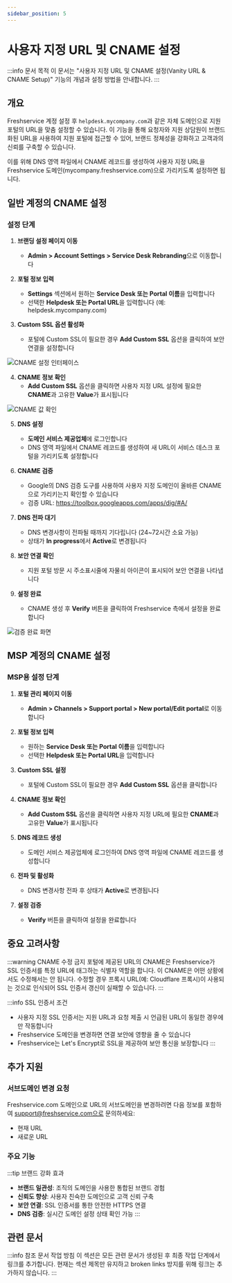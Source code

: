 ```yaml
---
sidebar_position: 5
---
```


# 사용자 지정 URL 및 CNAME 설정

:::info 문서 목적
이 문서는 "사용자 지정 URL 및 CNAME 설정(Vanity URL & CNAME Setup)" 기능의 개념과 설정 방법을 안내합니다.
:::

## 개요

Freshservice 계정 설정 후 `helpdesk.mycompany.com`과 같은 자체 도메인으로 지원 포털의 URL을 맞춤 설정할 수 있습니다. 이 기능을 통해 요청자와 지원 상담원이 브랜드화된 URL을 사용하여 지원 포털에 접근할 수 있어, 브랜드 정체성을 강화하고 고객과의 신뢰를 구축할 수 있습니다.

이를 위해 DNS 영역 파일에서 CNAME 레코드를 생성하여 사용자 지정 URL을 Freshservice 도메인(mycompany.freshservice.com)으로 가리키도록 설정하면 됩니다.

## 일반 계정의 CNAME 설정

### 설정 단계

1. **브랜딩 설정 페이지 이동**
   - **Admin > Account Settings > Service Desk Rebranding**으로 이동합니다

2. **포털 정보 입력**
   - **Settings** 섹션에서 원하는 **Service Desk 또는 Portal 이름**을 입력합니다
   - 선택한 **Helpdesk 또는 Portal URL**을 입력합니다 (예: helpdesk.mycompany.com)

3. **Custom SSL 옵션 활성화**
   - 포털에 Custom SSL이 필요한 경우 **Add Custom SSL** 옵션을 클릭하여 보안 연결을 설정합니다

![CNAME 설정 인터페이스](https://s3.amazonaws.com/cdn.freshdesk.com/data/helpdesk/attachments/production/50008956514/original/7KLKtheGFr_x-_DYq7RAg6v6IV3j_FSY2A.png)

4. **CNAME 정보 확인**
   - **Add Custom SSL** 옵션을 클릭하면 사용자 지정 URL 설정에 필요한 **CNAME**과 고유한 **Value**가 표시됩니다

![CNAME 값 확인](https://s3.amazonaws.com/cdn.freshdesk.com/data/helpdesk/attachments/production/50008956521/original/bNXX_1kCjqSvauFmebE38FIK_qOSNiwk-A.png)

5. **DNS 설정**
   - **도메인 서비스 제공업체**에 로그인합니다
   - DNS 영역 파일에서 CNAME 레코드를 생성하여 새 URL이 서비스 데스크 포털을 가리키도록 설정합니다

6. **CNAME 검증**
   - Google의 DNS 검증 도구를 사용하여 사용자 지정 도메인이 올바른 CNAME으로 가리키는지 확인할 수 있습니다
   - 검증 URL: https://toolbox.googleapps.com/apps/dig/#A/

7. **DNS 전파 대기**
   - DNS 변경사항이 전파될 때까지 기다립니다 (24~72시간 소요 가능)
   - 상태가 **In progress**에서 **Active**로 변경됩니다

8. **보안 연결 확인**
   - 지원 포털 방문 시 주소표시줄에 자물쇠 아이콘이 표시되어 보안 연결을 나타냅니다

9. **설정 완료**
   - CNAME 생성 후 **Verify** 버튼을 클릭하여 Freshservice 측에서 설정을 완료합니다

![검증 완료 화면](https://s3.amazonaws.com/cdn.freshdesk.com/data/helpdesk/attachments/production/50008956061/original/YPbXq4CkaDCXOXZ2GERW9-F0ZV1pXtHxEw.png)

## MSP 계정의 CNAME 설정

### MSP용 설정 단계

1. **포털 관리 페이지 이동**
   - **Admin > Channels > Support portal > New portal/Edit portal**로 이동합니다

2. **포털 정보 입력**
   - 원하는 **Service Desk 또는 Portal 이름**을 입력합니다
   - 선택한 **Helpdesk 또는 Portal URL**을 입력합니다

3. **Custom SSL 설정**
   - 포털에 Custom SSL이 필요한 경우 **Add Custom SSL** 옵션을 클릭합니다

4. **CNAME 정보 확인**
   - **Add Custom SSL** 옵션을 클릭하면 사용자 지정 URL에 필요한 **CNAME**과 고유한 **Value**가 표시됩니다

5. **DNS 레코드 생성**
   - 도메인 서비스 제공업체에 로그인하여 DNS 영역 파일에 CNAME 레코드를 생성합니다

6. **전파 및 활성화**
   - DNS 변경사항 전파 후 상태가 **Active**로 변경됩니다

7. **설정 검증**
   - **Verify** 버튼을 클릭하여 설정을 완료합니다

## 중요 고려사항

:::warning CNAME 수정 금지
포털에 제공된 URL의 CNAME은 Freshservice가 SSL 인증서를 특정 URL에 태그하는 식별자 역할을 합니다. 이 CNAME은 어떤 상황에서도 수정해서는 안 됩니다. 수정할 경우 프록시 URL(예: Cloudflare 프록시)이 사용되는 것으로 인식되어 SSL 인증서 갱신이 실패할 수 있습니다.
:::

:::info SSL 인증서 조건
- 사용자 지정 SSL 인증서는 지원 URL과 요청 제출 시 언급된 URL이 동일한 경우에만 작동합니다
- Freshservice 도메인을 변경하면 연결 보안에 영향을 줄 수 있습니다
- Freshservice는 Let's Encrypt로 SSL을 제공하여 보안 통신을 보장합니다
:::

## 추가 지원

### 서브도메인 변경 요청

Freshservice.com 도메인으로 URL의 서브도메인을 변경하려면 다음 정보를 포함하여 support@freshservice.com으로 문의하세요:
- 현재 URL
- 새로운 URL

### 주요 기능

:::tip 브랜드 강화 효과
- **브랜드 일관성**: 조직의 도메인을 사용한 통합된 브랜드 경험
- **신뢰도 향상**: 사용자 친숙한 도메인으로 고객 신뢰 구축
- **보안 연결**: SSL 인증서를 통한 안전한 HTTPS 연결
- **DNS 검증**: 실시간 도메인 설정 상태 확인 가능
:::

## 관련 문서

:::info 참조 문서 작업 방침
이 섹션은 모든 관련 문서가 생성된 후 최종 작업 단계에서 링크를 추가합니다.
현재는 섹션 제목만 유지하고 broken links 방지를 위해 링크는 추가하지 않습니다.
:::

<!-- 최종 작업 시 아래 형태로 추가:
- [서비스 데스크 브랜딩 설정](./service-desk-branding)
- [Custom SSL 인증서 설정](./custom-ssl-certificate)
- [포털 접속 및 로그인](./portal-access-login)
-->
